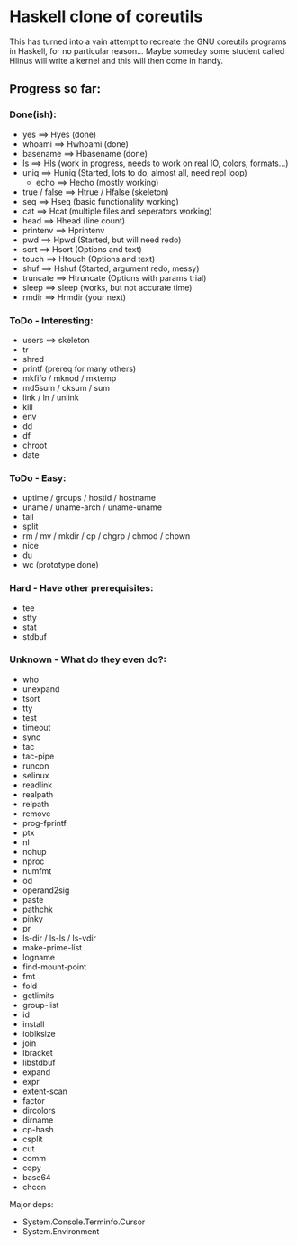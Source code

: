 
# Haskell clone of coreutils #

This has turned into a vain attempt to recreate the GNU coreutils programs in Haskell, for no particular reason... Maybe someday some student called Hlinus will write a kernel and this will then come in handy.

## Progress so far: ##

### Done(ish): ###
* yes ==> Hyes (done)
* whoami ==> Hwhoami (done)
* basename ==> Hbasename (done)
* ls ==> Hls (work in progress, needs to work on real IO, colors, formats...)
* uniq ==> Huniq (Started, lots to do, almost all, need repl loop)
	* echo ==> Hecho (mostly working)
* true / false ==> Htrue / Hfalse (skeleton)
* seq ==> Hseq (basic functionality working)
* cat ==> Hcat (multiple files and seperators working)
* head ==> Hhead (line count)
* printenv ==> Hprintenv
* pwd ==> Hpwd (Started, but will need redo)
* sort ==> Hsort (Options and text)
* touch ==> Htouch (Options and text)
* shuf ==> Hshuf (Started, argument redo, messy)
* truncate ==> Htruncate (Options with params trial)
* sleep ==> sleep (works, but not accurate time)
* rmdir ==> Hrmdir (your next)

### ToDo - Interesting: ###
* users ==> skeleton
* tr
* shred
* printf (prereq for many others)
* mkfifo / mknod / mktemp
* md5sum / cksum / sum
* link / ln / unlink
* kill
* env
* dd
* df
* chroot
* date

### ToDo - Easy: ###
* uptime / groups / hostid / hostname
* uname / uname-arch / uname-uname
* tail
* split
* rm / mv / mkdir / cp / chgrp / chmod / chown
* nice
* du
* wc (prototype done)

### Hard - Have other prerequisites: ###
* tee
* stty
* stat
* stdbuf

### Unknown - What do they even do?: ###
* who
* unexpand
* tsort
* tty
* test
* timeout
* sync
* tac
* tac-pipe
* runcon
* selinux
* readlink
* realpath
* relpath
* remove
* prog-fprintf
* ptx
* nl
* nohup
* nproc
* numfmt
* od
* operand2sig
* paste
* pathchk
* pinky
* pr
* ls-dir / ls-ls / ls-vdir
* make-prime-list
* logname
* find-mount-point
* fmt
* fold
* getlimits
* group-list
* id
* install
* ioblksize
* join
* lbracket
* libstdbuf
* expand
* expr
* extent-scan
* factor
* dircolors
* dirname
* cp-hash
* csplit
* cut
* comm
* copy
* base64
* chcon


Major deps:
* System.Console.Terminfo.Cursor
* System.Environment


